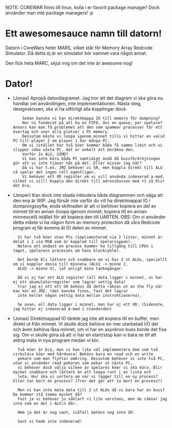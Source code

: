 
NOTE: COREWAR finns till linux, kolla i er favorit package manager!
      Dock använder man inte package managers! :p

# Ett awesomesauce namn till datorn!

Datorn i CoreWars heter MARS, vilket står för Memory Array Redcode Simulator.
Då detta ej är en simulator bör namnet vara något annat.

Den fick heta MARC, skjut mig om det inte är awesome nog!

# Dator!

- (Jonas) Apropå datordiagramet.
          Jag tror att det diagram vi ska göra nu handlar om användingen, inte implementationen.
          Nästa steg, designskissen, ska vi ha utförligt alla kopplingar dock.

          Sedan kanske vi kan direktmappa IO till memory för dumpning?
          Har ni funderat på att ha en FIFO, dvs en queue, per spelare? Annars kan man få problemet att den som spammar processer får ett övertag och snor alla platser i PC memory.
          Dessutom måste vi loopa igenom minnet tills vi hittar en valid PC till player 2 om player 1 har många PC.
          Om vi istället har två köer kommer båda få samma limit och vi slipper söka nästa PC, det är enkelt att beräkna den.
          Varför 2x ALU, SIMD?
          Vi kan inte köra båda PC samtidigt ändå då bussfördröjningen gör att vi inte tjänar nåt på det. Eller missar jag nåt?
          Då vi har t.ex. JMZ behöver vi SR, men koppla direkt till ALU så spelar det ingen roll egentligen.
          Vi behöver ett XR register om vi vill använda indexerad a-mod, vilket vi vill! Koppla den direkt till adressbussen med +1 så blir det bra.

- (Jesper) Kan dock inte skada inkludera båda diagrammen och säga att den ena är WIP.
        Jag försår inte varför du vill ha direktmappat IO i dumpningssyfte, enda skillnaden är att vi behöver kopiera
        en del av minnet till en annan (loopa igenom minnet, kopiera till en annan  minnescell)
        istället för att kopiera den till UARTEN. OBS: Om vi använder detta måste vi ha
        någon form av memory protection då våra Redcode program ej får komma åt IO delen av minnet.

        Vi har två köer utav PCs (implimenterad via 2 listor, minnet är delat i 2 via MSB som är kopplad till spelarvippan).
        Notera att endast en process kommer ha tillgång till CPUn i taget, spelarens processes om hans klockcykler.

        Det borde bli lättare och snabbare om vi har 2 st ALUs, speciellt om vi kopplar dessa till minnena (ALU1 -> minne 2,
        ALU2 -> minne 3), iaf enligt mina tankegångar.

        Då vi ej har ett ALU register (all data ligger i minnet, vi har ej ett akumulatorregister som lagrar vettig data)
        tror jag ej att ett SR behövs då detta räknas ut on the fly när kan kör en JMZ. (det kanske finns, fast det lagrar
        inte heller någon vettig data mellan instruktionerna).

        Se ovan; all data ligger i minnet, man har ej ett XR. (Sidenote, jag hittar ej indexerad A-mod i standarden)

- (Jonas)
        Direktmappad IO tänkte jag inte att kopiera till en buffer, men direkt ut från minnet.
        Vi skulle dock behöve en mer utarbetad I/O del och även behöva låsa minnet, om vi har en asynkron buss borde det fixa sig.
        Om vi skulle göra så att vi har en start/stop kan vi bara se till att aldrig mata in nya program medan vi kör.

        Två köer är bra, men vi kan lika väl implementera dem som två cirkulära köer med hårdvara! Behövs bara en read och en write
        pekare som man flyttar omkring. Dessutom behöver vi inte två PC, utan vi använder read pekaren som pekar ut nästa PC,
        vi behöver dock välja vilken av spelares köer vi ska köra. Blir mycket snabbare och lättare än att loopa runt i en lista och
        leta. Hur ska vi sortera om när vi lägger till en ny process? Eller tar bort en process? (Tror det går att ta bort en process?)

        Men vi kan inte mata data till 2 st ALUs då vi bara har en buss? De kommer stå tomma mycket då?
        Fast ja vi behöver ju såklart +1 lite varstans, men de räknar jag inte som en del i ALU:n där.

        Hmm ja det är nog sant, isåfall behövs nog inte SR.

        Sant vi hade inte indexerad!

